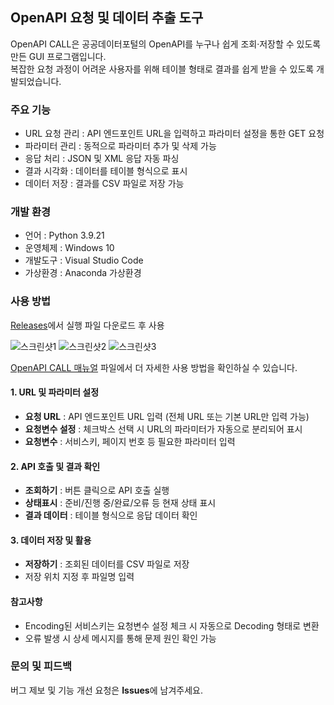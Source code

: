 ## OpenAPI 요청 및 데이터 추출 도구

OpenAPI CALL은 공공데이터포털의 OpenAPI를 누구나 쉽게 조회·저장할 수 있도록 만든 GUI 프로그램입니다.  
복잡한 요청 과정이 어려운 사용자를 위해 테이블 형태로 결과를 쉽게 받을 수 있도록 개발되었습니다.

### 주요 기능

- URL 요청 관리 : API 엔드포인트 URL을 입력하고 파라미터 설정을 통한 GET 요청
- 파라미터 관리 : 동적으로 파라미터 추가 및 삭제 가능
- 응답 처리 : JSON 및 XML 응답 자동 파싱
- 결과 시각화 : 데이터를 테이블 형식으로 표시
- 데이터 저장 : 결과를 CSV 파일로 저장 가능

### 개발 환경

- 언어 : Python 3.9.21
- 운영체제 : Windows 10
- 개발도구 : Visual Studio Code
- 가상환경 : Anaconda 가상환경


### 사용 방법
[Releases](https://github.com/sparky1543/openapi-call/releases)에서 실행 파일 다운로드 후 사용

![스크린샷1](https://github.com/user-attachments/assets/e74bdf81-97f1-4ed9-a488-6df4cd318265)
![스크린샷2](https://github.com/user-attachments/assets/1bdaa1aa-7cf7-4c2e-a2f4-fa12b7b53162)
![스크린샷3](https://github.com/user-attachments/assets/86096426-4527-436b-852e-d058de10720e)

[OpenAPI CALL 매뉴얼](https://github.com/sparky1543/openapi-call/blob/main/OpenAPI%20CALL%20%EB%A7%A4%EB%89%B4%EC%96%BC.pdf) 파일에서 더 자세한 사용 방법을 확인하실 수 있습니다.

#### 1. URL 및 파라미터 설정

- **요청 URL** : API 엔드포인트 URL 입력 (전체 URL 또는 기본 URL만 입력 가능)
- **요청변수 설정** : 체크박스 선택 시 URL의 파라미터가 자동으로 분리되어 표시
- **요청변수** : 서비스키, 페이지 번호 등 필요한 파라미터 입력  

#### 2. API 호출 및 결과 확인

- **조회하기** : 버튼 클릭으로 API 호출 실행
- **상태표시** : 준비/진행 중/완료/오류 등 현재 상태 표시
- **결과 데이터** : 테이블 형식으로 응답 데이터 확인

#### 3. 데이터 저장 및 활용

- **저장하기** : 조회된 데이터를 CSV 파일로 저장
- 저장 위치 지정 후 파일명 입력

#### 참고사항

- Encoding된 서비스키는 요청변수 설정 체크 시 자동으로 Decoding 형태로 변환
- 오류 발생 시 상세 메시지를 통해 문제 원인 확인 가능

### 문의 및 피드백

버그 제보 및 기능 개선 요청은 **Issues**에 남겨주세요.
